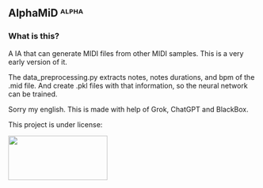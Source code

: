 ## AlphaMiD ᴬᴸᴾᴴᴬ  
  



### What is this?  
A IA that can generate MIDI files from other MIDI samples. This is a very early version of it.

The data_preprocessing.py extracts notes, notes durations, and bpm of the .mid file. And create .pkl files with that information, so the neural network can be trained.

Sorry my english. This is made with help of Grok, ChatGPT and BlackBox.

This project is under license:
  
  

<img src="https://www.gnu.org/graphics/agplv3-155x51.png" align="left" height="90" width="200" />  

<br />

